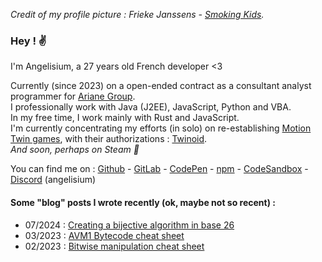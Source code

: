 *Credit of my profile picture : Frieke Janssens - [Smoking Kids][L0].*
### Hey ! ✌️

I'm Angelisium, a 27 years old French developer <3

Currently  (since 2023)  on  a  open-ended  contract  as  a  consultant  analyst
programmer for [Ariane Group][L1].   
I professionally work with Java (J2EE), JavaScript, Python and VBA.   
In my free time, I work mainly with Rust and JavaScript.   
I'm currently concentrating  my efforts  (in solo) on  re-establishing [Motion Twin
games][L2], with their authorizations : [Twinoid][L3].   
*And soon, perhaps on Steam 👀*

You can find me on : [Github][S1]  -  [GitLab][S2] - [CodePen][S3] - [npm][S4] -
[CodeSandbox][S5] - [Discord][S6] (angelisium)

#### Some "blog" posts I wrote recently (ok, maybe not so recent) :
 - 07/2024 : [Creating a bijective algorithm in base 26][B3]
 - 03/2023 : [AVM1 Bytecode cheat sheet][B2]
 - 02/2023 : [Bitwise manipulation cheat sheet][B1]

<!-----------------------------------------------------------------------------
 ! Page links                                                                 -
 !----------------------------------------------------------------------------->
[L0]: https://frieke.com/smoking-kids/
[L1]: https://www.ariane.group/en/
[L2]: https://motiontwin.com/faq#Q_previousgames_10
[L3]: https://twinoid.angelisium.fr/

<!-----------------------------------------------------------------------------
 ! Social media links                                                         -
 !----------------------------------------------------------------------------->
[S1]: https://github.com/Angelisium
[S2]: https://gitlab.com/Angelisium
[S3]: https://codepen.io/angelisium
[S4]: https://www.npmjs.com/~angelisium
[S5]: https://codesandbox.io/u/Angelisium
[S6]: https://discord.gg/bvMbFfsvaN

<!-----------------------------------------------------------------------------
 ! Blog pages links                                                           -
 !----------------------------------------------------------------------------->
 [B1]: /blog/binary.md
 [B2]: /blog/avm1.md
 [B3]: /blog/b64.md
